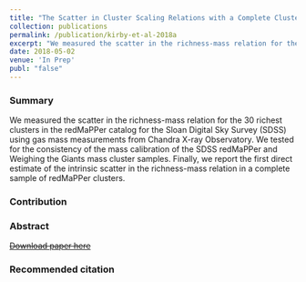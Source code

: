 ```yaml
---
title: "The Scatter in Cluster Scaling Relations with a Complete Cluster Sample"
collection: publications
permalink: /publication/kirby-et-al-2018a
excerpt: "We measured the scatter in the richness-mass relation for the 30 richest clusters in the redMaPPer catalog for the Sloan Digital Sky Survey (SDSS) using gas mass measurements from Chandra X-ray Observatory. We tested for the consistency of the mass calibration of the SDSS redMaPPer and Weighing the Giants mass cluster samples. Finally, we report the first direct estimate of the intrinsic scatter in the richness-mass relation in a complete sample of redMaPPer clusters."
date: 2018-05-02
venue: 'In Prep'
publ: "false"
---
```


### Summary
We measured the scatter in the richness-mass relation for the 30 richest clusters in the redMaPPer catalog for the Sloan Digital Sky Survey (SDSS) using gas mass measurements from Chandra X-ray Observatory. We tested for the consistency of the mass calibration of the SDSS redMaPPer and Weighing the Giants mass cluster samples. Finally, we report the first direct estimate of the intrinsic scatter in the richness-mass relation in a complete sample of redMaPPer clusters.

### Contribution

### Abstract
[~~Download paper here~~](http://adsabs.harvard.edu/)

### Recommended citation